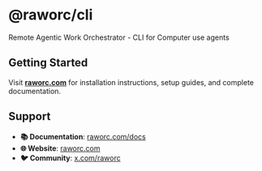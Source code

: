 # @raworc/cli

Remote Agentic Work Orchestrator - CLI for Computer use agents

## Getting Started

Visit **[raworc.com](https://raworc.com)** for installation instructions, setup guides, and complete documentation.

## Support

- **📚 Documentation**: [raworc.com/docs](https://raworc.com/docs)
- **🌐 Website**: [raworc.com](https://raworc.com)
- **🐦 Community**: [x.com/raworc](https://x.com/raworc)


